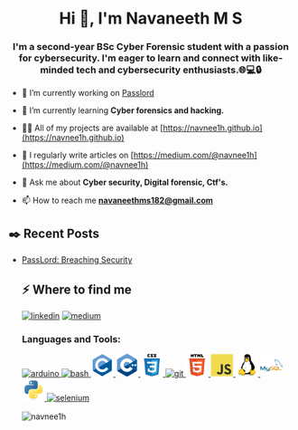 <h1 align="center">Hi 👋, I'm Navaneeth M S</h1>
<h3 align="center">I'm a second-year BSc Cyber Forensic student with a passion for cybersecurity. I'm eager to learn and connect with like-minded tech and cybersecurity enthusiasts.🌐💻🔒</h3>

- 🔭 I’m currently working on [Passlord](https://github.com/navnee1h/passlord)

- 🌱 I’m currently learning **Cyber forensics and hacking.**

- 👨‍💻 All of my projects are available at [https://navnee1h.github.io](https://navnee1h.github.io)

- 📝 I regularly write articles on [https://medium.com/@navnee1h](https://medium.com/@navnee1h)

- 💬 Ask me about **Cyber security, Digital forensic, Ctf's.**

- 📫 How to reach me **navaneethms182@gmail.com**

<h2>✒️ Recent Posts</h2>
<ul>
<li><a target="_blank" href="https://navnee1h.medium.com/passlord-your-ultimate-weapon-for-creating-tailored-wordlists-924a491e9a0f"> PassLord: Breaching Security</a></li>
<h2>⚡️ Where to find me</h2>
<p><a target="_blank" href="https://www.linkedin.com/in/navnee1h" style="display: inline-block;"><img src="https://img.shields.io/badge/linkedin-logo?style=for-the-badge&logo=linkedin&logoColor=white&color=%230a77b6" alt="linkedin" /></a>
<a target="_blank" href="https://medium.com/@navnee1h" style="display: inline-block;"><img src="https://img.shields.io/badge/medium-logo?style=for-the-badge&logo=medium&logoColor=white&color=black" alt="medium" /></a></p>

<h3 align="left">Languages and Tools:</h3>
<p align="left"> <a href="https://www.arduino.cc/" target="_blank" rel="noreferrer"> <img src="https://cdn.worldvectorlogo.com/logos/arduino-1.svg" alt="arduino" width="40" height="40"/> </a> <a href="https://www.gnu.org/software/bash/" target="_blank" rel="noreferrer"> <img src="https://www.vectorlogo.zone/logos/gnu_bash/gnu_bash-icon.svg" alt="bash" width="40" height="40"/> </a> <a href="https://www.cprogramming.com/" target="_blank" rel="noreferrer"> <img src="https://raw.githubusercontent.com/devicons/devicon/master/icons/c/c-original.svg" alt="c" width="40" height="40"/> </a> <a href="https://www.w3schools.com/cpp/" target="_blank" rel="noreferrer"> <img src="https://raw.githubusercontent.com/devicons/devicon/master/icons/cplusplus/cplusplus-original.svg" alt="cplusplus" width="40" height="40"/> </a> <a href="https://www.w3schools.com/css/" target="_blank" rel="noreferrer"> <img src="https://raw.githubusercontent.com/devicons/devicon/master/icons/css3/css3-original-wordmark.svg" alt="css3" width="40" height="40"/> </a> <a href="https://git-scm.com/" target="_blank" rel="noreferrer"> <img src="https://www.vectorlogo.zone/logos/git-scm/git-scm-icon.svg" alt="git" width="40" height="40"/> </a> <a href="https://www.w3.org/html/" target="_blank" rel="noreferrer"> <img src="https://raw.githubusercontent.com/devicons/devicon/master/icons/html5/html5-original-wordmark.svg" alt="html5" width="40" height="40"/> </a> <a href="https://developer.mozilla.org/en-US/docs/Web/JavaScript" target="_blank" rel="noreferrer"> <img src="https://raw.githubusercontent.com/devicons/devicon/master/icons/javascript/javascript-original.svg" alt="javascript" width="40" height="40"/> </a> <a href="https://www.linux.org/" target="_blank" rel="noreferrer"> <img src="https://raw.githubusercontent.com/devicons/devicon/master/icons/linux/linux-original.svg" alt="linux" width="40" height="40"/> </a> <a href="https://www.mysql.com/" target="_blank" rel="noreferrer"> <img src="https://raw.githubusercontent.com/devicons/devicon/master/icons/mysql/mysql-original-wordmark.svg" alt="mysql" width="40" height="40"/> </a> <a href="https://www.python.org" target="_blank" rel="noreferrer"> <img src="https://raw.githubusercontent.com/devicons/devicon/master/icons/python/python-original.svg" alt="python" width="40" height="40"/> </a> <a href="https://www.selenium.dev" target="_blank" rel="noreferrer"> <img src="https://raw.githubusercontent.com/detain/svg-logos/780f25886640cef088af994181646db2f6b1a3f8/svg/selenium-logo.svg" alt="selenium" width="40" height="40"/> </a> </p>

<p><img align="center" src="https://github-readme-stats-eight-theta.vercel.app/api/top-langs/?username=navnee1h&layout=compact&langs_count=8&theme=algolia" alt="navnee1h" /></p>
